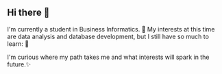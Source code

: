 ## Hi there 👋

I'm currently a student in Business Informatics. 🔭
My interests at this time are data analysis and database development,
but I still have so much to learn: 🤔

I'm curious where my path takes me and what interests will spark in the future.✨
<!--
**EdwardPineker/EdwardPineker** is a ✨ _special_ ✨ repository because its `README.md` (this file) appears on your GitHub profile.

Here are some ideas to get you started:

- 🔭 I’m currently working on ...
- 🌱 I’m currently learning ...
- 👯 I’m looking to collaborate on ...
- 🤔 I’m looking for help with ...
- 💬 Ask me about ...
- 📫 How to reach me: ...
- 😄 Pronouns: ...
- ⚡ Fun fact: ...
-->
